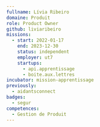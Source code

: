 ```yaml
---
fullname: Lívia Ribeiro
domaine: Produit
role: Product Owner
github: liviaribeiro
missions:
  - start: 2022-01-17
    end: 2023-12-30
    status: independent
    employer: ut7
    startups:
      - api.apprentissage
      - boite.aux.lettres
incubator: mission-apprentissage
previously:
  - aidantsconnect
badges:
  - segur
competences:
  - Gestion de Produit
---
```

